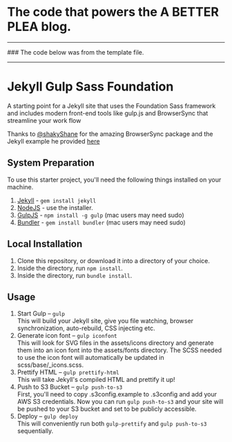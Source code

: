 # The code that powers the A BETTER PLEA blog.

<hr>
### The code below was from the template file.
<hr>


# Jekyll Gulp Sass Foundation

A starting point for a Jekyll site that uses the Foundation Sass framework and includes modern front-end tools like gulp.js and BrowserSync that streamline your work flow

Thanks to [@shakyShane](https://github.com/shakyShane) for the amazing BrowserSync package and the Jekyll example he provided [here](https://github.com/shakyShane/jekyll-gulp-sass-browser-sync)

## System Preparation

To use this starter project, you'll need the following things installed on your machine.

1. [Jekyll](http://jekyllrb.com/) - `gem install jekyll`
2. [NodeJS](http://nodejs.org) - use the installer.
3. [GulpJS](https://github.com/gulpjs/gulp) - `npm install -g gulp` (mac users may need sudo)
4. [Bundler](http://bundler.io/) - `gem install bundler` (mac users may need sudo)

## Local Installation

1. Clone this repository, or download it into a directory of your choice.
2. Inside the directory, run `npm install`.
3. Inside the directory, run `bundle install`.

## Usage

1. Start Gulp – `gulp` <br> This will build your Jekyll site, give you file watching, browser synchronization, auto-rebuild, CSS injecting etc.
2. Generate icon font – `gulp iconfont` <br> This will look for SVG files in the assets/icons directory and generate them into an icon font into the assets/fonts directory. The SCSS needed to use the icon font will automatically be updated in scss/base/_icons.scss.
3. Prettify HTML – `gulp prettify-html` <br> This will take Jekyll's compiled HTML and prettify it up!
4. Push to S3 Bucket – `gulp push-to-s3` <br> First, you'll need to copy .s3config.example to .s3config and add your AWS S3 credentials. Now you can run `gulp push-to-s3` and your site will be pushed to your S3 bucket and set to be publicly accessible.
5. Deploy – `gulp deploy` <br> This will conveniently run both `gulp-prettify` and `gulp push-to-s3` sequentially.